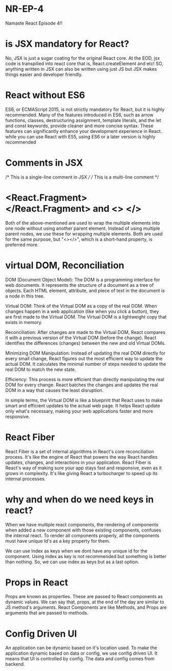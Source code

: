 # NR-EP-4
Namaste React Episode 4!!
# is JSX mandatory for React?
No, JSX is just a sugar coating for the original React core. 
At the EOD, jsx code is transpilied into react core that is, React.createElement and etc!
SO, anything written in JSX can also be written using just JS but JSX makes things easier and developer friendly.

# React without ES6
ES6, or ECMAScript 2015, is not strictly mandatory for React, but it is highly recommended. 
Many of the features introduced in ES6, such as arrow functions, classes, destructuring assignment, template literals, 
and the let and const keywords, provide cleaner and more concise syntax. 
These features can significantly enhance your development experience in React.
while you can use React with ES5, using ES6 or a later version is highly recommended 

# Comments in JSX
/* This is a single-line comment in JSX */
/* 
    This is a
    multi-line comment
*/

# <React.Fragment></React.Fragment> and <> </>
Both of the above-mentioned are used to wrap the multiple elements into one node without using another parent element.
Instead of using multiple parent nodes, we use these for wrapping multiple elements.
Both are used for the same purpose, but "<></>", which is a short-hand property, is preferred more.

# virtual DOM, Reconciliation

DOM (Document Object Model):
The DOM is a programming interface for web documents. It represents the structure of a document as a tree of objects.
Each HTML element, attribute, and piece of text in the document is a node in this tree.

Virtual DOM:
Think of the Virtual DOM as a copy of the real DOM.
When changes happen in a web application (like when you click a button), they are first made to the Virtual DOM.
The Virtual DOM is a lightweight copy that exists in memory.

Reconciliation:
After changes are made to the Virtual DOM, React compares it with a previous version of the Virtual DOM (before the change).
React identifies the differences (changes) between the new and old Virtual DOMs.

Minimizing DOM Manipulation:
Instead of updating the real DOM directly for every small change, React figures out the most efficient way to update the actual DOM.
It calculates the minimal number of steps needed to update the real DOM to match the new state.

Efficiency:
This process is more efficient than directly manipulating the real DOM for every change.
React batches the changes and updates the real DOM in a way that causes the least disruption.

In simple terms, the Virtual DOM is like a blueprint that React uses to make smart and efficient updates to the actual web page. 
It helps React update only what's necessary, making your web applications faster and more responsive.

# React Fiber

React Fiber is a set of internal algorithms in React's core reconciliation process. 
It's like the engine of React that powers the way React handles updates, changes, and interactions in your application.
React Fiber is React's way of making sure your app stays fast and responsive, even as it grows in complexity. 
It's like giving React a turbocharger to speed up its internal processes.

# why and when do we need keys in react?
When we have multiple react components, the rendering of components when added a new component with those existing components, confuses the internal react. 
To render all components properly, all the components must have unique Id's as a key property for them. 

We can use Index as keys when we dont have any unique id for the component. 
Using index as key is not recommended but something is better than nothing.
So, we can use index as keys but as a last option.

# Props in React

Props are known as properties. These are passed to React components as dynamic values.
We can say that, props, at the end of the day are similar to JS method's arguments.
React Components are like Methods, and Props are arguments that are passed to methods.

# Config Driven UI

An application can be dynamic based on it's location used.
To make the application dynamic based on data or config, we use config driven UI.
It means that UI is controlled by config. The data and config comes from backend.
